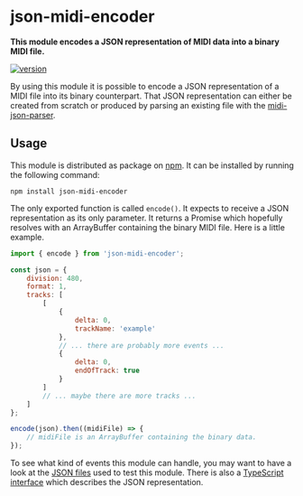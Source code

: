 # json-midi-encoder

**This module encodes a JSON representation of MIDI data into a binary MIDI file.**

[![version](https://img.shields.io/npm/v/json-midi-encoder.svg?style=flat-square)](https://www.npmjs.com/package/json-midi-encoder)

By using this module it is possible to encode a JSON representation of a MIDI file into its binary
counterpart. That JSON representation can either be created from scratch or produced by parsing an
existing file with the [midi-json-parser](https://github.com/chrisguttandin/midi-json-parser).

## Usage

This module is distributed as package on [npm](https://www.npmjs.com/package/json-midi-encoder). It
can be installed by running the following command:

```shell
npm install json-midi-encoder
```

The only exported function is called `encode()`. It expects to receive a JSON representation as its
only parameter. It returns a Promise which hopefully resolves with an ArrayBuffer containing the
binary MIDI file. Here is a little example.

```js
import { encode } from 'json-midi-encoder';

const json = {
    division: 480,
    format: 1,
    tracks: [
        [
            {
                delta: 0,
                trackName: 'example'
            },
            // ... there are probably more events ...
            {
                delta: 0,
                endOfTrack: true
            }
        ]
        // ... maybe there are more tracks ...
    ]
};

encode(json).then((midiFile) => {
    // midiFile is an ArrayBuffer containing the binary data.
});
```

To see what kind of events this module can handle, you may want to have a look at the
[JSON files](https://github.com/chrisguttandin/json-midi-encoder/tree/master/test/fixtures) used
to test this module. There is also a
[TypeScript interface](https://github.com/chrisguttandin/midi-json-parser-worker/blob/master/src/interfaces/midi-file.ts)
which describes the JSON representation.
